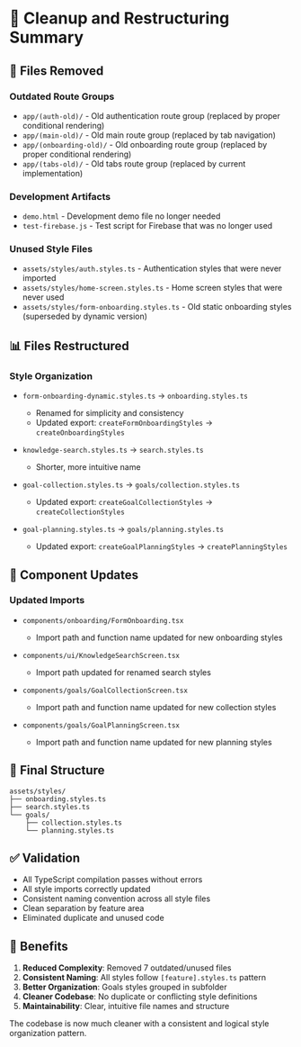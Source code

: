 # 🧹 Cleanup and Restructuring Summary

## 📁 Files Removed

### Outdated Route Groups
- `app/(auth-old)/` - Old authentication route group (replaced by proper conditional rendering)
- `app/(main-old)/` - Old main route group (replaced by tab navigation)
- `app/(onboarding-old)/` - Old onboarding route group (replaced by proper conditional rendering)
- `app/(tabs-old)/` - Old tabs route group (replaced by current implementation)

### Development Artifacts
- `demo.html` - Development demo file no longer needed
- `test-firebase.js` - Test script for Firebase that was no longer used

### Unused Style Files
- `assets/styles/auth.styles.ts` - Authentication styles that were never imported
- `assets/styles/home-screen.styles.ts` - Home screen styles that were never used
- `assets/styles/form-onboarding.styles.ts` - Old static onboarding styles (superseded by dynamic version)

## 📊 Files Restructured

### Style Organization
- `form-onboarding-dynamic.styles.ts` → `onboarding.styles.ts`
  - Renamed for simplicity and consistency
  - Updated export: `createFormOnboardingStyles` → `createOnboardingStyles`

- `knowledge-search.styles.ts` → `search.styles.ts`
  - Shorter, more intuitive name

- `goal-collection.styles.ts` → `goals/collection.styles.ts`
  - Updated export: `createGoalCollectionStyles` → `createCollectionStyles`

- `goal-planning.styles.ts` → `goals/planning.styles.ts`
  - Updated export: `createGoalPlanningStyles` → `createPlanningStyles`

## 🔧 Component Updates

### Updated Imports
- `components/onboarding/FormOnboarding.tsx`
  - Import path and function name updated for new onboarding styles
  
- `components/ui/KnowledgeSearchScreen.tsx`
  - Import path updated for renamed search styles
  
- `components/goals/GoalCollectionScreen.tsx`
  - Import path and function name updated for new collection styles
  
- `components/goals/GoalPlanningScreen.tsx`
  - Import path and function name updated for new planning styles

## 📂 Final Structure

```
assets/styles/
├── onboarding.styles.ts
├── search.styles.ts
└── goals/
    ├── collection.styles.ts
    └── planning.styles.ts
```

## ✅ Validation

- All TypeScript compilation passes without errors
- All style imports correctly updated
- Consistent naming convention across all style files
- Clean separation by feature area
- Eliminated duplicate and unused code

## 🎯 Benefits

1. **Reduced Complexity**: Removed 7 outdated/unused files
2. **Consistent Naming**: All styles follow `[feature].styles.ts` pattern
3. **Better Organization**: Goals styles grouped in subfolder
4. **Cleaner Codebase**: No duplicate or conflicting style definitions
5. **Maintainability**: Clear, intuitive file names and structure

The codebase is now much cleaner with a consistent and logical style organization pattern.
